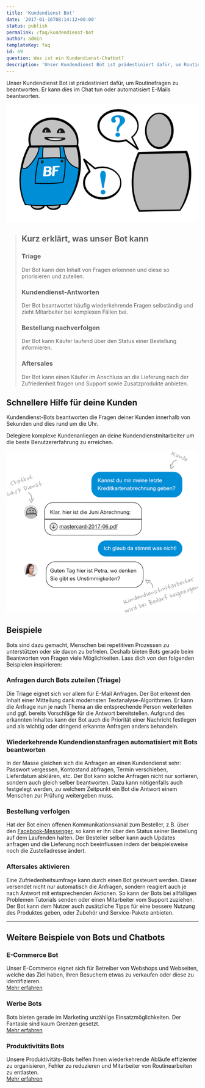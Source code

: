 ```yaml
---
title: 'Kundendienst Bot'
date: '2017-01-16T08:14:12+00:00'
status: publish
permalink: /faq/kundendienst-bot
author: admin
templateKey: faq
id: 69
question: Was ist ein Kundendienst-Chatbot?
description: 'Unser Kundendienst Bot ist prädestiniert dafür, um Routinefragen zu beantworten. Er kann dies im Chat tun oder automatisiert E-Mails beantworten.'
---
```


Unser Kundendienst Bot ist prädestiniert dafür, um Routinefragen zu beantworten. Er kann dies im Chat tun oder automatisiert E-Mails beantworten.

![FAQ-Bot](faq.png)

> ## Kurz erklärt, was unser Bot kann
>
> ### Triage
>
> Der Bot kann den Inhalt von Fragen erkennen und diese so priorisieren und zuteilen.
>
> ### Kundendienst-Antworten
>
> Der Bot beantwortet häufig wiederkehrende Fragen selbständig und zieht Mitarbeiter bei komplexen Fällen bei.
>
> ### Bestellung nachverfolgen
>
> Der Bot kann Käufer laufend über den Status einer Bestellung informieren.
>
> ### Aftersales
>
> Der Bot kann einen Käufer im Anschluss an die Lieferung nach der Zufriedenheit fragen und Support sowie Zusatzprodukte anbieten.

## Schnellere Hilfe für deine Kunden

Kundendienst-Bots beantworten die Fragen deiner Kunden innerhalb von Sekunden und dies rund um die Uhr.

Delegiere komplexe Kundenanliegen an deine Kundendienstmitarbeiter um die beste Benutzererfahrung zu erreichen.

![Konversationen](kundendienst-konversation.png)

## Beispiele

Bots sind dazu gemacht, Menschen bei repetitiven Prozessen zu unterstützen oder sie davon zu befreien. Deshalb bieten Bots gerade beim Beantworten von Fragen viele Möglichkeiten. Lass dich von den folgenden Beispielen inspirieren:

### Anfragen durch Bots zuteilen (Triage)

Die Triage eignet sich vor allem für E-Mail Anfragen. Der Bot erkennt den Inhalt einer Mitteilung dank modernsten Textanalyse-Algorithmen. Er kann die Anfrage nun je nach Thema an die entsprechende Person weiterleiten und ggf. bereits Vorschläge für die Antwort bereitstellen. Aufgrund des erkannten Inhaltes kann der Bot auch die Priorität einer Nachricht festlegen und als wichtig oder dringend erkannte Anfragen anders behandeln.

### Wiederkehrende Kundendienstanfragen automatisiert mit Bots beantworten

In der Masse gleichen sich die Anfragen an einen Kundendienst sehr: Passwort vergessen, Kontostand abfragen, Termin verschieben, Lieferdatum abklären, etc. Der Bot kann solche Anfragen nicht nur sortieren, sondern auch gleich selber beantworten. Dazu kann nötigenfalls auch festgelegt werden, zu welchem Zeitpunkt ein Bot die Antwort einem Menschen zur Prüfung weitergeben muss.

### Bestellung verfolgen

Hat der Bot einen offenen Kommunikationskanal zum Besteller, z.B. über den [Facebook-Messenger](/plattformen/), so kann er ihn über den Status seiner Bestellung auf dem Laufenden halten. Der Besteller selber kann auch Updates anfragen und die Lieferung noch beeinflussen indem der beispielsweise noch die Zustelladresse ändert.

### Aftersales aktivieren

Eine Zufriedenheitsumfrage kann durch einen Bot gesteuert werden. Dieser versendet nicht nur automatisch die Anfragen, sondern reagiert auch je nach Antwort mit entsprechenden Aktionen. So kann der Bots bei allfälligen Problemen Tutorials senden oder einen Mitarbeiter vom Support zuziehen. Der Bot kann dem Nutzer auch zusätzliche Tipps für eine bessere Nutzung des Produktes geben, oder Zubehör und Service-Pakete anbieten.

---

## Weitere Beispiele von Bots und Chatbots

### E-Commerce Bot

Unser E-Commerce eignet sich für Betreiber von Webshops und Webseiten, welche das Ziel haben, ihren Besuchern etwas zu verkaufen oder diese zu identifizieren.  
[Mehr erfahren](/faq/e-commerce-bot/)

### Werbe Bots

Bots bieten gerade im Marketing unzählige Einsatzmöglichkeiten. Der Fantasie sind kaum Grenzen gesetzt.  
[Mehr erfahren](/faq/werbe-bot/)

### Produktivitäts Bots

Unsere Produktivitäts-Bots helfen Ihnen wiederkehrende Abläufe effizienter zu organisieren, Fehler zu reduzieren und Mitarbeiter von Routinearbeiten zu entlasten.  
[Mehr erfahren](/faq/produktivitaets-bot/)
